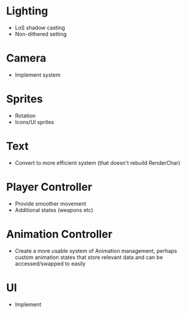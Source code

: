 # Lighting
- LoS shadow casting
- Non-dithered setting

# Camera
- Implement system

# Sprites
- Rotation
- Icons/UI sprites

# Text
- Convert to more efficient system (that doesn't rebuild RenderChar)

# Player Controller
- Provide smoother movement
- Additional states (weapons etc)

# Animation Controller
- Create a more usable system of Animation management, perhaps custom animation states
  that store relevant data and can be accessed/swapped to easily

# UI
- Implement
